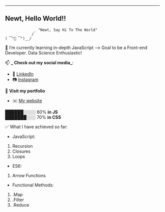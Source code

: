 

<!--
**newtvo/newtvo** is a ✨ _special_ ✨ repository because its `README.md` (this file) appears on your GitHub profile.
Keep updating for everyday
-->

----------------------------------------
Newt, Hello World!!
----------------------------------------
                 _ "Newt, Say Hi To The World"
                / 
    ( ͡°👅 ͡°)__/

🌱 I’m currently learning in-depth JavaScript --> Goal to be a Front-end Developer. Data Science Enthusiastic!

📫 **_ Check out my social media_**: 
  - 🔗 [LinkedIn](https://www.linkedin.com/in/vo-nhut/)
  - 📷 [Instagram](https://www.instagram.com/_newtvo_/)
 
📃 **Visit my portfolio**
  - ✉️ [My website](http://tuhnov.dx.am/)
  
  
 ██████░░░░ 60%	 **in  JS** <br/>
 ███████░░░ 70%  **in CSS**
  
 ✅ What I have achieved so far:
  - JavaScript:
   1. Recursion
   2. Closures
   3. Loops
  - ES6:
   1. Arrow Functions
  - Functional Methods:
   1. .Map
   2. .Filter
   3. .Reduce
